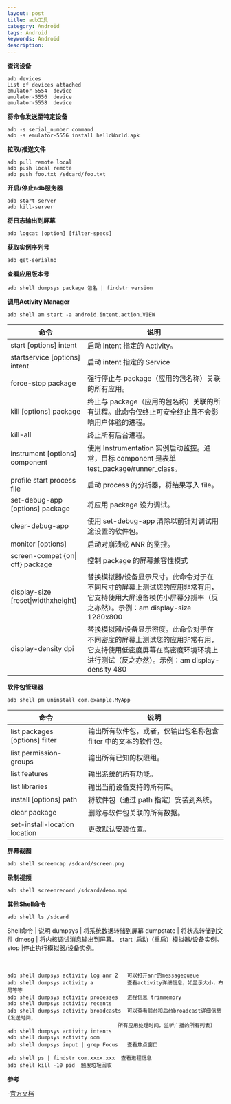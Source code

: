 ```yaml
---
layout: post
title: adb工具
category: Android
tags: Android
keywords: Android
description: 
---
```




**查询设备**

    adb devices
    List of devices attached
    emulator-5554  device
    emulator-5556  device
    emulator-5558  device

**将命令发送至特定设备**

    adb -s serial_number command
    adb -s emulator-5556 install helloWorld.apk

**拉取/推送文件**

    adb pull remote local
    adb push local remote
    adb push foo.txt /sdcard/foo.txt

**开启/停止adb服务器**

    adb start-server
    adb kill-server

**将日志输出到屏幕**    

    adb logcat [option] [filter-specs]

**获取实例序列号**

    adb get-serialno

**查看应用版本号**

    adb shell dumpsys package 包名 | findstr version

**调用Activity Manager**

    adb shell am start -a android.intent.action.VIEW

| 命令                               | 说明                                                                                                                                                                |
| ---------------------------------- | ------------------------------------------------------------------------------------------------------------------------------------------------------------------- |
| start [options] intent             | 启动 intent 指定的 Activity。                                                                                                                                       |
| startservice [options] intent      | 启动 intent 指定的 Service                                                                                                                                          |
| force-stop package                 | 强行停止与 package（应用的包名称）关联的所有应用。                                                                                                                  |
| kill [options] package             | 终止与 package（应用的包名称）关联的所有进程。此命令仅终止可安全终止且不会影响用户体验的进程。                                                                      |
| kill-all                           | 终止所有后台进程。                                                                                                                                                  |
| instrument [options] component     | 使用 Instrumentation 实例启动监控。通常，目标 component 是表单 test_package/runner_class。                                                                          |
| profile start process file         | 启动 process 的分析器，将结果写入 file。                                                                                                                            |
| set-debug-app [options] package    | 将应用 package 设为调试。                                                                                                                                           |
| clear-debug-app                    | 使用 set-debug-app 清除以前针对调试用途设置的软件包。                                                                                                               |
| monitor [options]                  | 启动对崩溃或 ANR 的监控。                                                                                                                                           |
| screen-compat {on\| off} package   | 控制 package 的屏幕兼容性模式                                                                                                                                       |
| display-size [reset\|widthxheight] | 替换模拟器/设备显示尺寸。此命令对于在不同尺寸的屏幕上测试您的应用非常有用，它支持使用大屏设备模仿小屏幕分辨率（反之亦然）。示例：am display-size 1280x800           |
| display-density dpi                | 替换模拟器/设备显示密度。此命令对于在不同密度的屏幕上测试您的应用非常有用，它支持使用低密度屏幕在高密度环境环境上进行测试（反之亦然）。示例：am display-density 480 |


**软件包管理器**

    adb shell pm uninstall com.example.MyApp

| 命令                           | 说明                                                             |
| ------------------------------ | ---------------------------------------------------------------- |
| list packages [options] filter | 输出所有软件包，或者，仅输出包名称包含 filter 中的文本的软件包。 |
| list permission-groups         | 输出所有已知的权限组。                                           |
| list features                  | 输出系统的所有功能。                                             |
| list libraries                 | 输出当前设备支持的所有库。                                       |
| install [options] path         | 将软件包（通过 path 指定）安装到系统。                           |
| clear package                  | 删除与软件包关联的所有数据。                                     |
| set-install-location location  | 更改默认安装位置。                                               |


**屏幕截图**

    adb shell screencap /sdcard/screen.png

**录制视频**

    adb shell screenrecord /sdcard/demo.mp4

**其他Shell命令**

    adb shell ls /sdcard

Shell命令 | 说明
dumpsys | 将系统数据转储到屏幕
dumpstate | 将状态转储到文件
dmesg | 将内核调试消息输出到屏幕。 
start |启动（重启）模拟器/设备实例。
stop |停止执行模拟器/设备实例。

<br/>

    adb shell dumpsys activity log anr 2   可以打开anr的messagequeue
    adb shell dumpsys activity a           查看activity详细信息，如显示大小，布局等等
    adb shell dumpsys activity processes   进程信息 trimmemory
    adb shell dumpsys activity recents
    adb shell dumpsys activity broadcasts  可以查看前台和后台broadcast详细信息(发送时间，
                                        所有应用处理时间，监听广播的所有列表)
    adb shell dumpsys activity intents
    adb shell dumpsys activity oom
    adb shell dumpsys input | grep Focus   查看焦点窗口

    adb shell ps | findstr com.xxxx.xxx  查看进程信息
    adb shell kill -10 pid  触发垃圾回收



**参考**

-[官方文档](https://developer.android.com/studio/command-line/adb?hl=zh-cn)
